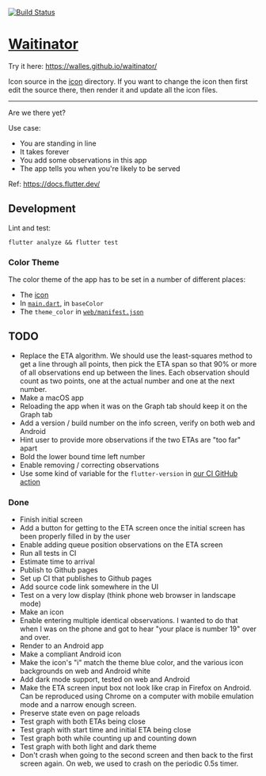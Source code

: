 <a href="https://github.com/walles/waitinator/actions"><img src="https://github.com/walles/waitinator/workflows/test-and-deploy/badge.svg" alt="Build Status"></a>

# [Waitinator](https://walles.github.io/waitinator/)

Try it here: <https://walles.github.io/waitinator/>

Icon source in the [icon](icon) directory. If you want to change the icon then
first edit the source there, then render it and update all the icon files.

---

Are we there yet?

Use case:

- You are standing in line
- It takes forever
- You add some observations in this app
- The app tells you when you're likely to be served

Ref: <https://docs.flutter.dev/>

## Development

Lint and test:

```
flutter analyze && flutter test
```

### Color Theme

The color theme of the app has to be set in a number of different places:

- The [icon](icon/)
- In [`main.dart`](lib/main.dart), in `baseColor`
- The `theme_color` in [`web/manifest.json`](web/manifest.json)

## TODO

- Replace the ETA algorithm. We should use the least-squares method to get a
  line through all points, then pick the ETA span so that 90% or more of all
  observations end up between the lines. Each observation should count as two
  points, one at the actual number and one at the next number.
- Make a macOS app
- Reloading the app when it was on the Graph tab should keep it on the Graph tab
- Add a version / build number on the info screen, verify on both web and
  Android
- Hint user to provide more observations if the two ETAs are "too far" apart
- Bold the lower bound time left number
- Enable removing / correcting observations
- Use some kind of variable for the `flutter-version` in [our CI GitHub action](/.github/workflows/test-and-deploy.yaml)

### Done

- Finish initial screen
- Add a button for getting to the ETA screen once the initial screen has been
  properly filled in by the user
- Enable adding queue position observations on the ETA screen
- Run all tests in CI
- Estimate time to arrival
- Publish to Github pages
- Set up CI that publishes to Github pages
- Add source code link somewhere in the UI
- Test on a very low display (think phone web browser in landscape mode)
- Make an icon
- Enable entering multiple identical observations. I wanted to do that when I
  was on the phone and got to hear "your place is number 19" over and over.
- Render to an Android app
- Make a compliant Android icon
- Make the icon's "i" match the theme blue color, and the various icon
  backgrounds on web and Android white
- Add dark mode support, tested on web and Android
- Make the ETA screen input box not look like crap in Firefox on Android. Can be
  reproduced using Chrome on a computer with mobile emulation mode and a narrow
  enough screen.
- Preserve state even on page reloads
- Test graph with both ETAs being close
- Test graph with start time and initial ETA being close
- Test graph both while counting up and counting down
- Test graph with both light and dark theme
- Don't crash when going to the second screen and then back to the first screen
  again. On web, we used to crash on the periodic 0.5s timer.

